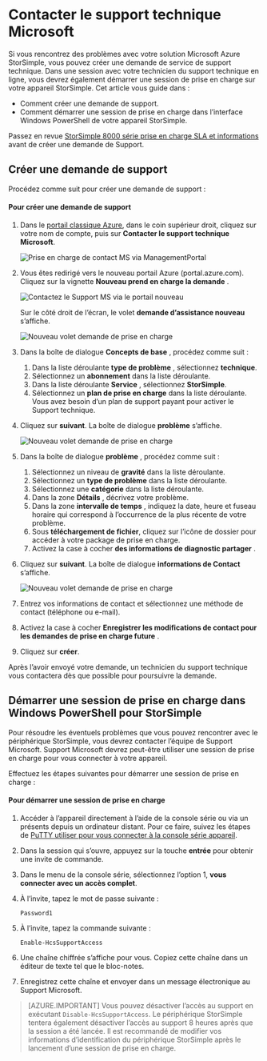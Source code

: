 <properties 
   pageTitle="Contacter le support technique Microsoft | Microsoft Azure"
   description="Apprenez à créer une demande de support et démarrer une session de prise en charge sur votre appareil StorSimple."
   services="storsimple"
   documentationCenter=""
   authors="alkohli"
   manager="carmonm"
   editor="" />
<tags 
   ms.service="storsimple"
   ms.devlang="na"
   ms.topic="article"
   ms.tgt_pltfrm="na"
   ms.workload="na"
   ms.date="09/21/2016"
   ms.author="alkohli" />

# <a name="contact-microsoft-support"></a>Contacter le support technique Microsoft

Si vous rencontrez des problèmes avec votre solution Microsoft Azure StorSimple, vous pouvez créer une demande de service de support technique. Dans une session avec votre technicien du support technique en ligne, vous devrez également démarrer une session de prise en charge sur votre appareil StorSimple. Cet article vous guide dans :

- Comment créer une demande de support.
- Comment démarrer une session de prise en charge dans l’interface Windows PowerShell de votre appareil StorSimple.

Passez en revue [StorSimple 8000 série prise en charge SLA et informations](https://msdn.microsoft.com/library/mt433077.aspx) avant de créer une demande de Support.

## <a name="create-a-support-request"></a>Créer une demande de support

Procédez comme suit pour créer une demande de support :

#### <a name="to-create-a-support-request"></a>Pour créer une demande de support

1. Dans le [portail classique Azure](https://manage.windowsazure.com/), dans le coin supérieur droit, cliquez sur votre nom de compte, puis sur **Contacter le support technique Microsoft**.

    ![Prise en charge de contact MS via ManagementPortal](./media/storsimple-contact-microsoft-support/Ibiza1.png)

2. Vous êtes redirigé vers le nouveau portail Azure (portal.azure.com). Cliquez sur la vignette **Nouveau prend en charge la demande** .

    ![Contactez le Support MS via le portail nouveau](./media/storsimple-contact-microsoft-support/Ibiza2.png)

    Sur le côté droit de l’écran, le volet **demande d’assistance nouveau** s’affiche. 

    ![Nouveau volet demande de prise en charge](./media/storsimple-contact-microsoft-support/Ibiza3a.png)

3. Dans la boîte de dialogue **Concepts de base** , procédez comme suit :                                
    1. Dans la liste déroulante **type de problème** , sélectionnez **technique**.
    2. Sélectionnez un **abonnement** dans la liste déroulante.
    3. Dans la liste déroulante **Service** , sélectionnez **StorSimple**. 
    4. Sélectionnez un **plan de prise en charge** dans la liste déroulante. Vous avez besoin d’un plan de support payant pour activer le Support technique.

4. Cliquez sur **suivant**. La boîte de dialogue **problème** s’affiche.

    ![Nouveau volet demande de prise en charge](./media/storsimple-contact-microsoft-support/Ibiza5a.png) 

5. Dans la boîte de dialogue **problème** , procédez comme suit :

    1.  Sélectionnez un niveau de **gravité** dans la liste déroulante.
    2.  Sélectionnez un **type de problème** dans la liste déroulante.
    3.  Sélectionnez une **catégorie** dans la liste déroulante. 
    4.  Dans la zone **Détails** , décrivez votre problème.
    5.  Dans la zone **intervalle de temps** , indiquez la date, heure et fuseau horaire qui correspond à l’occurrence de la plus récente de votre problème.
    6.  Sous **téléchargement de fichier**, cliquez sur l’icône de dossier pour accéder à votre package de prise en charge.
    7.  Activez la case à cocher **des informations de diagnostic partager** .

6. Cliquez sur **suivant**. La boîte de dialogue **informations de Contact** s’affiche.

    ![Nouveau volet demande de prise en charge](./media/storsimple-contact-microsoft-support/Ibiza6a.png) 

7. Entrez vos informations de contact et sélectionnez une méthode de contact (téléphone ou e-mail). 

8. Activez la case à cocher **Enregistrer les modifications de contact pour les demandes de prise en charge future** .

9. Cliquez sur **créer**.

Après l’avoir envoyé votre demande, un technicien du support technique vous contactera dès que possible pour poursuivre la demande.

## <a name="start-a-support-session-in-windows-powershell-for-storsimple"></a>Démarrer une session de prise en charge dans Windows PowerShell pour StorSimple

Pour résoudre les éventuels problèmes que vous pouvez rencontrer avec le périphérique StorSimple, vous devrez contacter l’équipe de Support Microsoft. Support Microsoft devrez peut-être utiliser une session de prise en charge pour vous connecter à votre appareil. 

Effectuez les étapes suivantes pour démarrer une session de prise en charge :

#### <a name="to-start-a-support-session"></a>Pour démarrer une session de prise en charge

1. Accéder à l’appareil directement à l’aide de la console série ou via un présents depuis un ordinateur distant. Pour ce faire, suivez les étapes de [PuTTY utiliser pour vous connecter à la console série appareil](storsimple-deployment-walkthrough.md#use-putty-to-connect-to-the-device-serial-console).

2. Dans la session qui s’ouvre, appuyez sur la touche **entrée** pour obtenir une invite de commande.

3. Dans le menu de la console série, sélectionnez l’option 1, **vous connecter avec un accès complet**.

4. À l’invite, tapez le mot de passe suivante : 

    `Password1`

5. À l’invite, tapez la commande suivante :

    `Enable-HcsSupportAccess`

6. Une chaîne chiffrée s’affiche pour vous. Copiez cette chaîne dans un éditeur de texte tel que le bloc-notes.

7. Enregistrez cette chaîne et envoyer dans un message électronique au Support Microsoft. 

> [AZURE.IMPORTANT] Vous pouvez désactiver l’accès au support en exécutant `Disable-HcsSupportAccess`. Le périphérique StorSimple tentera également désactiver l’accès au support 8 heures après que la session a été lancée. Il est recommandé de modifier vos informations d’identification du périphérique StorSimple après le lancement d’une session de prise en charge.
